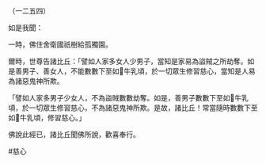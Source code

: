 （一二五四）

如是我聞：

一時，佛住舍衛國祇樹給孤獨園。

爾時，世尊告諸比丘：「譬如人家多女人少男子，當知是家易為盜賊之所劫奪。如是善男子、善女人，不能數數下至如𤛓牛乳頃，於一切眾生修習慈心，當知是人易為諸惡鬼神所欺。

「譬如人家多男子少女人，不為盜賊數數劫奪。如是，善男子數數下至如𤛓牛乳頃，於一切眾生修習慈心，不為諸惡鬼神所欺。是故，諸比丘！常當隨時數數下至如𤛓牛乳頃，修習慈心。」

佛說此經已，諸比丘聞佛所說，歡喜奉行。



#慈心
